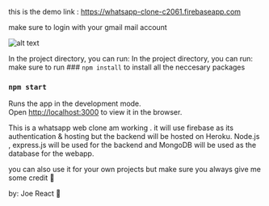 this is the demo link : https://whatsapp-clone-c2061.firebaseapp.com

make sure to login with your gmail mail account


![alt text](http://portal.cedarwebsolutions.com/whatsapp.jpg)

In the project directory, you can run:
In the project directory, you can run: make sure to run ### `npm install` to install all the neccesary packages

### `npm start`

Runs the app in the development mode.\
Open [http://localhost:3000](http://localhost:3000) to view it in the browser.


This is a whatsapp web clone am working . it will use firebase as its authentication & hosting but the backend will be hosted on Heroku. 
Node.js , express.js will be used for the backend and MongoDB will be used as the database for the webapp.

you can also use it for your own projects but make sure you always give me some credit :rocket: 

by: Joe React :rocket:

